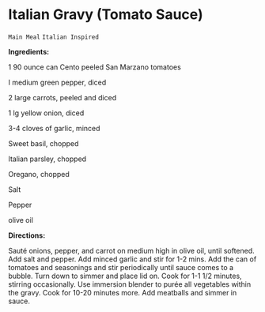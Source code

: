 # Italian Gravy (Tomato Sauce)

`Main Meal` `Italian Inspired`

**Ingredients:**

1 90 ounce can Cento peeled San Marzano tomatoes

I medium green pepper, diced

2 large carrots, peeled and diced

1 lg yellow onion, diced

3-4 cloves of garlic, minced

Sweet basil, chopped

Italian parsley, chopped

Oregano, chopped

Salt

Pepper

olive oil

**Directions:**

Sauté onions, pepper, and carrot on medium high in olive oil, until softened. Add salt and pepper. Add minced garlic and stir for 1-2 mins. Add the can of tomatoes and seasonings and stir periodically until sauce comes to a bubble. Turn down to simmer and place lid on. Cook for 1-1 1/2 minutes, stirring occasionally. Use immersion blender to purée all vegetables within the gravy. Cook for 10-20 minutes more. Add meatballs and simmer in sauce. 
